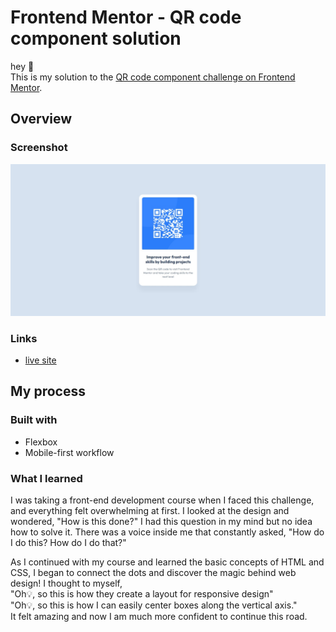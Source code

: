 # Frontend Mentor - QR code component solution

hey 👋  
This is my solution to the [QR code component challenge on Frontend Mentor](https://www.frontendmentor.io/challenges/qr-code-component-iux_sIO_H).

## Overview

### Screenshot

![QR Code component screenshot](./screenshot/Screenshot_23-5-2025_131324_.jpeg)


### Links

- [live site](https://noonpanirsabzi.github.io/QRCode/)

## My process

### Built with

- Flexbox
- Mobile-first workflow

### What I learned

I was taking a front-end development course when I faced this challenge, and everything felt overwhelming at first. I looked at the design and wondered, "How is this done?" I had this question in my mind but no idea how to solve it. There was a voice inside me that constantly asked, "How do I do this? How do I do that?"

As I continued with my course and learned the basic concepts of HTML and CSS, I began to connect the dots and discover the magic behind web design! I thought to myself,   
"Oh💡, so this is how they create a layout for responsive design"    
"Oh💡, so this is how I can easily center boxes along the vertical axis."   
It felt amazing and now I am much more confident to continue this road. 





